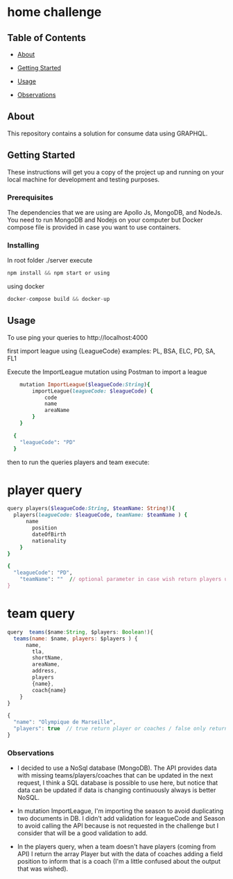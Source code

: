 # home challenge

  

## Table of Contents

  

- [About](#about)

- [Getting Started](#getting_started)

- [Usage](#usage)

- [Observations](#observations)

  

## About <a name = "about"></a>

  

This repository contains a solution for consume data using GRAPHQL.

  

## Getting Started <a name = "getting_started"></a>

  

These instructions will get you a copy of the project up and running on your local machine for development and testing purposes.

  

### Prerequisites

  

The dependencies that we are using are Apollo Js, MongoDB, and NodeJs. You need to run MongoDB and Nodejs on your computer but Docker compose file is provided in case you want to use containers.
  

### Installing

  

In root folder ./server execute 

```js
npm install && npm start or using 
```

using docker 
```js
docker-compose build && docker-up
```
  
  

## Usage <a name = "usage"></a>

  

To use ping your queries to http://localhost:4000

  

first import league using {LeagueCode} examples: PL, BSA, ELC, PD, SA, FL1

  

Execute the ImportLeague mutation using Postman to import a league

  

```Ruby
	mutation ImportLeague($leagueCode:String){
		importLeague(leagueCode: $leagueCode) {
			code
			name
			areaName
		}
	}
```

```Ruby
  {
    "leagueCode": "PD"
  }
```

then to run the queries players and team execute:

# player query

```Ruby
query players($leagueCode:String, $teamName: String!){
  players(leagueCode: $leagueCode, teamName: $teamName ) {
	  name
		position
		dateOfBirth
		nationality
	}
}
```

```Ruby
{
  "leagueCode": "PD",
	"teamName": ""  // optional parameter in case wish return players using teamName
}
```

# team query

```js
query  teams($name:String, $players: Boolean!){
  teams(name: $name, players: $players ) {
	  name,
		tla,
		shortName,
		areaName,
		address,
		players
		{name},
		coach{name}
	}
}
```

```js
{
  "name": "Olympique de Marseille",
  "players": true  // true return player or coaches / false only return teams
}
```

### Observations

 - I decided to use a NoSql database (MongoDB). The API provides data with missing teams/players/coaches that can be updated in the next request, I think a SQL database is possible to use here, but notice that data can be updated if data is changing continuously always is better NoSQL.
   
 -  In mutation ImportLeague, I'm importing the season to avoid duplicating two documents in DB. I didn't add validation for leagueCode and Season to avoid calling the API because is not requested in the challenge but I consider that will be a good validation to add.
   
 - In the players query, when a team doesn't have players (coming from API) I return the array Player but with the data of coaches adding a field position to inform that is a coach (I'm a little confused about the output that was wished).
